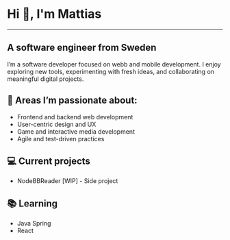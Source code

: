 # Hi 👋, I'm Mattias

---

## A software engineer from Sweden

I’m a software developer focused on webb and mobile development. I enjoy exploring new tools, experimenting with fresh ideas, and collaborating on meaningful digital projects. 

## 🚀 Areas I’m passionate about:

- Frontend and backend web development
- User-centric design and UX
- Game and interactive media development
- Agile and test-driven practices

## 💻 Current projects
- NodeBBReader [WIP] - Side project

## 📚 Learning
- Java Spring
- React

<!--
**mhell/mhell** is a ✨ _special_ ✨ repository because its `README.md` (this file) appears on your GitHub profile.

Here are some ideas to get you started:

- 🔭 I’m currently working on ...
- 🌱 I’m currently learning ...
- 👯 I’m looking to collaborate on ...
- 🤔 I’m looking for help with ...
- 💬 Ask me about ...
- 📫 How to reach me: ...
- 😄 Pronouns: ...
- ⚡ Fun fact: ...
-->
